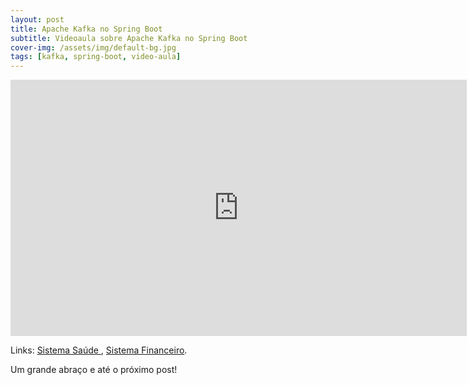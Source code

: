 ```yaml
---
layout: post
title: Apache Kafka no Spring Boot
subtitle: Videoaula sobre Apache Kafka no Spring Boot
cover-img: /assets/img/default-bg.jpg
tags: [kafka, spring-boot, video-aula]
---
```


<iframe width="730" height="410" src="https://www.youtube-nocookie.com/embed/tkj0Qpm4OgI" title="Videoaula sobre Apache Kafka no Spring Boot" frameborder="0" allow="accelerometer; autoplay; encrypted-media; gyroscope; picture-in-picture" allowfullscreen></iframe>

Links:
<a href="https://github.com/danielwisky/sistema-saude" target="\_blank">Sistema Saúde
</a>,
<a href="https://github.com/danielwisky/sistema-financeiro" target="\_blank">Sistema Financeiro</a>.

Um grande abraço e até o próximo post!
